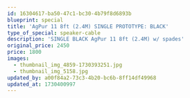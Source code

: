 ```yaml
---
id: 16304617-ba50-47c1-bc30-4b79f8d6893b
blueprint: special
title: 'AgPur 11 8ft (2.4M) SINGLE PROTOTYPE: BLACK'
type_of_special: speaker-cable
description: 'SINGLE BLACK AgPur 11 8ft (2.4M) w/ spades'
original_price: 2450
price: 1800
images:
  - thumbnail_img_4859-1730393251.jpg
  - thumbnail_img_5158.jpg
updated_by: a00f84a2-73c3-4b20-bc6b-8ff14df49968
updated_at: 1730400997
---
```

